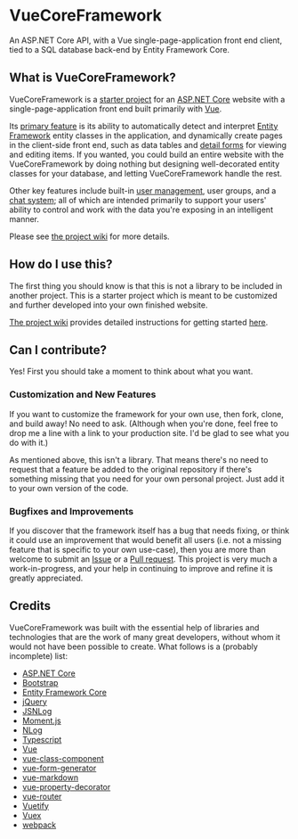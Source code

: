 # VueCoreFramework

An ASP.NET Core API, with a Vue single-page-application front end client, tied to a SQL database back-end by Entity Framework Core.

## What is VueCoreFramework?
VueCoreFramework is a [starter project](https://github.com/WilStead/VueCoreFramework/wiki/Building-the-project) for an [ASP.NET Core](https://docs.microsoft.com/en-us/aspnet/core/) website with a single-page-application front end built primarily with [Vue](https://vuejs.org/).

Its [primary feature](https://github.com/WilStead/VueCoreFramework/wiki) is its ability to automatically detect and interpret [Entity Framework](https://docs.microsoft.com/en-us/ef/core/) entity classes in the application, and dynamically create pages in the client-side front end, such as data tables and [detail forms](https://github.com/WilStead/VueCoreFramework/wiki/Data-forms) for viewing and editing items. If you wanted, you could build an entire website with the VueCoreFramework by doing nothing but designing well-decorated entity classes for your database, and letting VueCoreFramework handle the rest.

Other key features include built-in [user management](https://github.com/WilStead/VueCoreFramework/wiki/User-management), user groups, and a [chat system](https://github.com/WilStead/VueCoreFramework/wiki/Chat); all of which are intended primarily to support your users' ability to control and work with the data you're exposing in an intelligent manner.

Please see [the project wiki](https://github.com/WilStead/VueCoreFramework/wiki) for more details.

## How do I use this?
The first thing you should know is that this is not a library to be included in another project. This is a starter project which is meant to be customized and further developed into your own finished website.

[The project wiki](https://github.com/WilStead/VueCoreFramework/wiki) provides detailed instructions for getting started [here](https://github.com/WilStead/VueCoreFramework/wiki/Building-the-project).

## Can I contribute?
Yes! First you should take a moment to think about what you want.

### Customization and New Features
If you want to customize the framework for your own use, then fork, clone, and build away! No need to ask. (Although when you're done, feel free to drop me a line with a link to your production site. I'd be glad to see what you do with it.)

As mentioned above, this isn't a library. That means there's no need to request that a feature be added to the original repository if there's something missing that you need for your own personal project. Just add it to your own version of the code.

### Bugfixes and Improvements
If you discover that the framework itself has a bug that needs fixing, or think it could use an improvement that would benefit all users (i.e. not a missing feature that is specific to your own use-case), then you are more than welcome to submit an [Issue](https://help.github.com/articles/about-issues/) or a [Pull request](https://help.github.com/articles/about-pull-requests/). This project is very much a work-in-progress, and your help in continuing to improve and refine it is greatly appreciated.

## Credits
VueCoreFramework was built with the essential help of libraries and technologies that are the work of many great developers, without whom it would not have been possible to create. What follows is a (probably incomplete) list:
* [ASP.NET Core](https://docs.microsoft.com/en-us/aspnet/core/)
* [Bootstrap](http://getbootstrap.com/)
* [Entity Framework Core](https://docs.microsoft.com/en-us/ef/core/)
* [jQuery](https://jquery.com/)
* [JSNLog](http://nodejs.jsnlog.com/)
* [Moment.js](http://momentjs.com/)
* [NLog](http://nlog-project.org/)
* [Typescript](http://www.typescriptlang.org/)
* [Vue](https://vuejs.org/)
* [vue-class-component](https://github.com/vuejs/vue-class-component)
* [vue-form-generator](https://github.com/icebob/vue-form-generator)
* [vue-markdown](https://github.com/miaolz123/vue-markdown)
* [vue-property-decorator](https://github.com/kaorun343/vue-property-decorator)
* [vue-router](https://github.com/vuejs/vue-router)
* [Vuetify](https://vuetifyjs.com/)
* [Vuex](https://github.com/vuejs/vuex)
* [webpack](https://github.com/webpack/webpack)